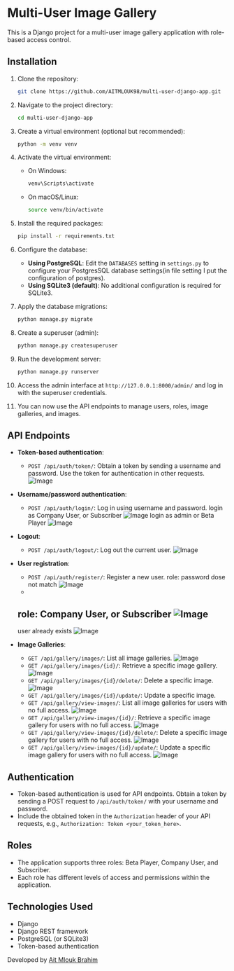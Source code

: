 # Multi-User Image Gallery

This is a Django project for a multi-user image gallery application with role-based access control.

## Installation

1. Clone the repository:
    ```bash
    git clone https://github.com/AITMLOUK98/multi-user-django-app.git
    ```
2. Navigate to the project directory:
    ```bash
    cd multi-user-django-app
    ```
3. Create a virtual environment (optional but recommended):
    ```bash
    python -m venv venv
    ```
4. Activate the virtual environment:
    - On Windows:
        ```bash
        venv\Scripts\activate
        ```
    - On macOS/Linux:
        ```bash
        source venv/bin/activate
        ```
5. Install the required packages:
    ```bash
    pip install -r requirements.txt
    ```
6. Configure the database:
    - **Using PostgreSQL**: Edit the `DATABASES` setting in `settings.py` to configure your PostgresSQL database settings(in file setting I put the configuration of postgres).
    - **Using SQLite3 (default)**: No additional configuration is required for SQLite3.

7. Apply the database migrations:
    ```bash
    python manage.py migrate
    ```
8. Create a superuser (admin):
    ```bash
    python manage.py createsuperuser
    ```
9. Run the development server:
    ```bash
    python manage.py runserver
    ```
10. Access the admin interface at `http://127.0.0.1:8000/admin/` and log in with the superuser credentials.

11. You can now use the API endpoints to manage users, roles, image galleries, and images.

## API Endpoints

- **Token-based authentication**:
    - `POST /api/auth/token/`: Obtain a token by sending a username and password. Use the token for authentication in other requests.
     ![Image](tests/img/1.49.19.png)
- **Username/password authentication**:
    - `POST /api/auth/login/`: Log in using username and password.
     login as  Company User, or Subscriber
     ![Image](tests/img/00.14.17.png)
     login as admin or Beta Player
     ![Image](tests/img/01.44.32.png)

- **Logout**:
    - `POST /api/auth/logout/`: Log out the current user.
    ![Image](tests/img/02.41.30.png)
- **User registration**:
    - `POST /api/auth/register/`: Register a new user.
    role: password dose not match
    ![Image](tests/img/00.09.35.png)
    - 
    role: Company User, or Subscriber
    ![Image](tests/img/00.10.08.png)
    - 
    user already exists
    ![Image](tests/img/00.10.19.png)
- **Image Galleries**:
    - `GET /api/gallery/images/`: List all image galleries.
    ![Image](tests/img/01.45.39.png)
    - `GET /api/gallery/images/{id}/`: Retrieve a specific image gallery.
    ![Image](tests/img/01.47.07.png)
    - `GET /api/gallery/images/{id}/delete/`: Delete a specific image.
    ![Image](tests/img/01.42.47.png)
    - `GET /api/gallery/images/{id}/update/`: Update a specific image.
    - `GET /api/gallery/view-images/`: List all image galleries for users with no full access.
    ![Image](tests/img/01.41.01.png)
    - `GET /api/gallery/view-images/{id}/`: Retrieve a specific image gallery for users with no full access.
    ![Image](tests/img/01.47.07.png)
    - `GET /api/gallery/view-images/{id}/delete/`: Delete a specific image gallery for users with no full access.
    ![Image](tests/img/01.47.50.png)
    - `GET /api/gallery/view-images/{id}/update/`: Update a specific image gallery for users with no full access.
    ![Image](tests/img/01.43.15.png)

## Authentication

- Token-based authentication is used for API endpoints. Obtain a token by sending a POST request to `/api/auth/token/` with your username and password.
- Include the obtained token in the `Authorization` header of your API requests, e.g., `Authorization: Token <your_token_here>`.

## Roles

- The application supports three roles: Beta Player, Company User, and Subscriber.
- Each role has different levels of access and permissions within the application.

## Technologies Used

- Django
- Django REST framework
- PostgreSQL (or SQLite3)
- Token-based authentication

Developed by [Ait Mlouk Brahim](https://github.com/AITMLOUK98/multi-user-django-app)
